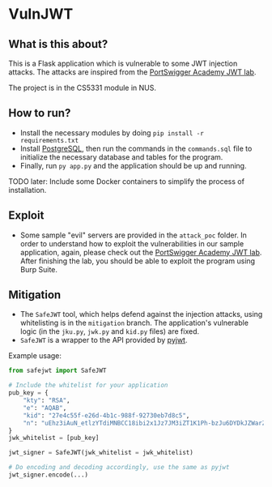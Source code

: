 # VulnJWT

## What is this about?

This is a Flask application which is vulnerable to some JWT injection attacks. The attacks are inspired from the [PortSwigger Academy JWT lab](https://portswigger.net/web-security/jwt).

The project is in the CS5331 module in NUS.

## How to run?
- Install the necessary modules by doing `pip install -r requirements.txt`
- Install [PostgreSQL](https://www.postgresql.org/download/), then run the commands in the `commands.sql` file to initialize the necessary database and tables for the program.
- Finally, run `py app.py` and the application should be up and running.

TODO later: Include some Docker containers to simplify the process of installation.

## Exploit
- Some sample "evil" servers are provided in the `attack_poc` folder. In order to understand how to exploit the vulnerabilities in our sample application, again, please check out the [PortSwigger Academy JWT lab](https://portswigger.net/web-security/jwt). After finishing the lab, you should be able to exploit the program using Burp Suite.

## Mitigation

- The `SafeJWT` tool, which helps defend against the injection attacks, using whitelisting is in the `mitigation` branch. The application's vulnerable logic (in the `jku.py`, `jwk.py` and `kid.py` files) are fixed.
- `SafeJWT` is a wrapper to the API provided by [pyjwt](https://github.com/jpadilla/pyjwt).

Example usage:

```python
from safejwt import SafeJWT

# Include the whitelist for your application
pub_key = {
    "kty": "RSA",
    "e": "AQAB",
    "kid": "27e4c55f-e26d-4b1c-988f-92730eb7d8c5",
    "n": "uEhz3iAuN_etlzYTdiMNBCC18ibi2x1Jz7JM3iZT1K1Ph-bzJu6DYDkJZWarZ4fGenMIZHx8zae-xULE2IEfCuXoGeBiExLLGSD-mJQ5vmjdeajuo0V9dQMvElnvYgxc4AIheJPOqmJVA3DMAUJcXMzbLnWh3MWMDUNTqcFK4zihGPmTkk9luJLqE5LNADclweORq-vqHKOC3vKE_r4AQWKp7T2y2HoW7Q8pMJ8tq3md1yIO5Pi1EJvfJ0U-iJQmAOXy3ePvVE0Lh-uo_YfqW4NoMSVBlyfuY8AARmLGFlWOoOgp1jV0gICDwwTQDZ5tVueDtN_G-TigKrVT_Y1Z2Q"
}
jwk_whitelist = [pub_key]

jwt_signer = SafeJWT(jwk_whitelist = jwk_whitelist)

# Do encoding and decoding accordingly, use the same as pyjwt
jwt_signer.encode(...)
```

